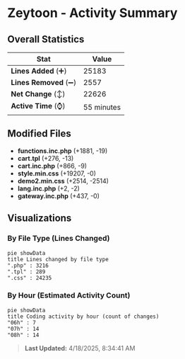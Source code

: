 # Zeytoon - Activity Summary 

## Overall Statistics

| Stat                   | Value                                                             |
| ---------------------- | ----------------------------------------------------------------- |
| **Lines Added** (➕)   | 25183                                          |
| **Lines Removed** (➖) | 2557                                        |
| **Net Change** (↕)    | 22626                |
| **Active Time** (⌚)   | 55 minutes |


## Modified Files
- **functions.inc.php** (+1881, -19)
- **cart.tpl** (+276, -13)
- **cart.inc.php** (+866, -9)
- **style.min.css** (+19207, -0)
- **demo2.min.css** (+2514, -2514)
- **lang.inc.php** (+2, -2)
- **gateway.inc.php** (+437, -0)

## Visualizations

### By File Type (Lines Changed)

```mermaid
pie showData
title Lines changed by file type
".php" : 3216
".tpl" : 289
".css" : 24235
```

### By Hour (Estimated Activity Count)

```mermaid
pie showData
title Coding activity by hour (count of changes)
"06h" : 7
"07h" : 14
"08h" : 14
```


> **Last Updated:** 4/18/2025, 8:34:41 AM